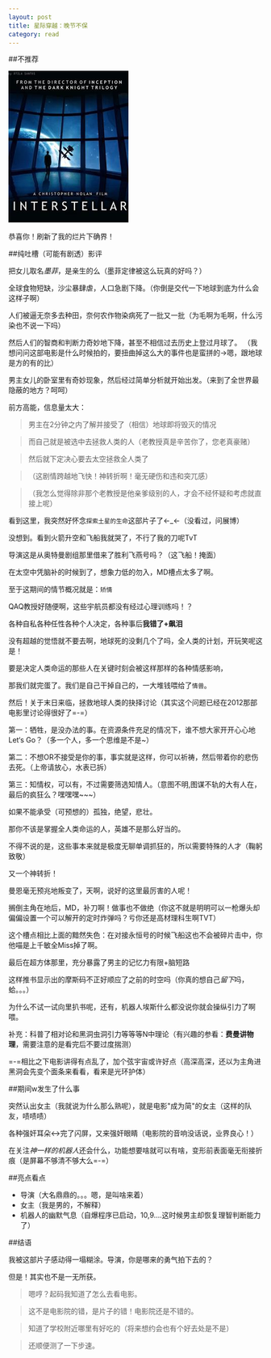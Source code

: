 ```yaml
---
layout: post
title: 星际穿越：晚节不保
category: read
---
```


##不推荐 

<img class="cover" src="/images/2014/11/read/201411160909.jpg" />

恭喜你！刷新了我的烂片下确界！

##纯吐槽（可能有剧透）影评

把女儿取名*墨菲*，是亲生的么（墨菲定律被这么玩真的好吗？）

全球食物短缺，沙尘暴肆虐，人口急剧下降。（你倒是交代一下地球到底为什么会这样子啊）

人们被逼无奈多去种田，奈何农作物染病死了一批又一批（为毛啊为毛啊，什么污染也不说一下吗）

然后人们的智商和判断力奇妙地下降，甚至不相信过去历史上登过月球了。
（我想问问这部电影是什么时候拍的，要扭曲掉这么大的事件也是蛮拼的->嗯，跟地球是方的有的比）

男主女儿的卧室里有奇妙现象，然后经过简单分析就开始出发。（来到了全世界最隐蔽的地方？呵呵）

前方高能，信息量太大：


> 男主在2分钟之内了解并接受了（相信）地球即将毁灭的情况

> 而自己就是被选中去拯救人类的人（老教授真是辛苦你了，您老真豪赌）

>  然后就下定决心要去太空拯救全人类了

>（这剧情跨越地飞快！神转折啊！毫无硬伤和违和突兀感）

>（我怎么觉得除非那个老教授是他亲爹级别的人，才会不经怀疑和考虑就直接上呢）


看到这里，我突然好怀念`探索土星的生命`这部片子了←_←（没看过，问展博）

没想到。看到火箭升空和飞船我就哭了，不行了我的刀呢TvT

导演这是从奥特曼剧组那里借来了胜利飞燕号吗？（这飞船！掩面）

在太空中凭脑补的时候到了，想象力低的勿入，MD槽点太多了啊。

至于这期间的情节概况就是：`矫情`
 
QAQ教授好随便啊，这些宇航员都没有经过心理训练吗！？

各种自私各种任性各种个人决定，各种事后**我错了+飙泪**

没有超越的觉悟就不要去啊，地球死的没剩几个了吗，全人类的计划，开玩笑呢这是！

要是决定人类命运的那些人在关键时刻会被这样那样的各种情感影响，

那我们就完蛋了。我们是自己干掉自己的，一大堆钱喂给了`情兽`。

然后！关于末日来临，拯救地球人类的抉择讨论（其实这个问题已经在2012那部电影里讨论得很好了=-=）

第一：牺牲，是没办法的事。在资源条件充足的情况下，谁不想大家开开心心地Let‘s Go？（多一个人，多一个思维是不是~）

第二：不想OR不接受是你的事，事实就是这样，你可以祈祷，然后带着你的悲伤去死。（上帝请放心，水表已拆）

第三：知情权，可以有，不过需要筛选知情人。（意图不明,图谋不轨的大有人在，最后的疯狂么？嘿嘿嘿~~~）

如果不能承受（可预想的）孤独，绝望，悲壮。

那你不该是掌握全人类命运的人，英雄不是那么好当的。

不得不说的是，这些事本来就是极度无聊单调抓狂的，所以需要特殊的人才（鞠躬致敬）

又一个神转折！

曼恩毫无预兆地叛变了，天啊，说好的这里最厉害的人呢！

搁倒主角在地后，MD，补刀啊！做事也不做绝（你这不就是明明可以一枪爆头却偏偏设置一个可以解开的定时炸弹吗？亏你还是高材理科生啊TVT）

这个槽点相比上面的黯然失色：在对接永恒号的时候飞船这也不会被碎片击中，你他喵是上千敏全Miss掉了啊。

最后在超方体那里，充分暴露了男主的记忆力有限+脑短路

这样推书显示出的摩斯码不正好顺应了之前的时空吗（你真的想自己*留下*吗，蛤。。。）

为什么不试一试向里扒书呢，还有，机器人埃斯什么都没说你就会操纵引力了啊喂。

补充：科普了相对论和黑洞虫洞引力等等等N中理论（有兴趣的参看：**费曼讲物理**，需要注意的是看完后不要过度揣测）

=-=相比之下电影讲得有点乱了，加个弦宇宙或许好点（高深高深，还以为主角进黑洞会先变个面条来看看，看来是光环护体）

##期间w发生了什么事

突然认出女主（我就说为什么那么熟呢），就是电影"成为简"的女主（这样的队友，啧啧啧）

各种强奸耳朵<->完了闪屏，又来强奸眼睛（电影院的音响没话说，业界良心！）

在关注*神一样的机器人*还会什么，功能想要啥就可以有啥，变形前表面毫无衔接折痕（是屏幕不够清不够大么=-=）

##亮点看点

- 导演（大名鼎鼎的。。。嗯，是叫啥来着）
- 女主（我是男的，不解释）
- 机器人的幽默气息（自爆程序已启动，10,9....这时候男主却恢复理智判断能力了）

##结语

我被这部片子感动得一塌糊涂。导演，你是哪来的勇气拍下去的？

但是！其实也不是一无所获。  

>嗯哼？起码我知道了怎么去看电影。

>这不是电影院的错，是片子的错！电影院还是不错的。

>知道了学校附近哪里有好吃的（将来想约会也有个好去处是不是）

>还顺便测了一下步速。





